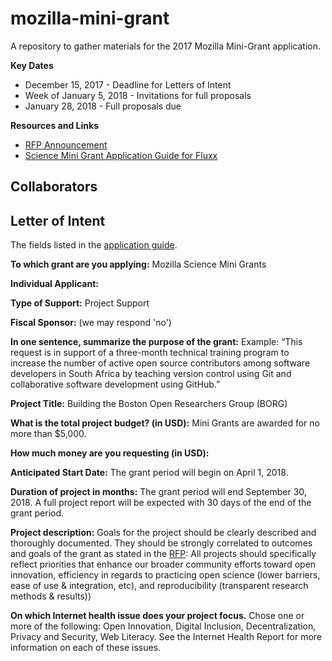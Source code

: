 # mozilla-mini-grant

A repository to gather materials for the 2017 Mozilla Mini-Grant application. 

**Key Dates**

  + December 15, 2017 - Deadline for Letters of Intent 
  + Week of January 5, 2018 - Invitations for full proposals 
  + January 28, 2018 - Full proposals due 

**Resources and Links** 

  + [RFP Announcement](https://science.mozilla.org/blog/2018-mini-grant-rfp/) 
  + [Science Mini Grant Application Guide for Fluxx](https://docs.google.com/document/d/1qPt0NWDIBmZ10F9bsWPGbDeZfy6pl2k177fV4jSoddo/edit)
  
## Collaborators   
  
  
## Letter of Intent 
The fields listed in the [application guide](https://docs.google.com/document/d/1qPt0NWDIBmZ10F9bsWPGbDeZfy6pl2k177fV4jSoddo/edit#heading=h.tw3u6msy3vnw).

**To which grant are you applying:** Mozilla Science Mini Grants

**Individual Applicant:**

**Type of Support:** Project Support 

**Fiscal Sponsor:** (we may respond 'no') 

**In one sentence, summarize the purpose of the grant:** Example: “This request is in support of a three-month technical training program to increase the number of active open source contributors among software developers in South Africa by teaching version control using Git and collaborative software development using GitHub.”


**Project Title:** Building the Boston Open Researchers Group (BORG) 

**What is the total project budget? (in USD):** Mini Grants are awarded for no more than $5,000.

**How much money are you requesting (in USD):**

**Anticipated Start Date:** The grant period will begin on April 1, 2018. 

**Duration of project in months:** The grant period will end September 30, 2018.  A full project report will be expected with 30 days of the end of the grant period.


**Project description:** Goals for the project should be clearly described and thoroughly documented.  They should be strongly correlated to outcomes and goals of the grant as stated in the [RFP](https://science.mozilla.org/blog/2018-mini-grant-rfp/): 
All projects should specifically reflect priorities that enhance our broader community efforts toward open innovation, efficiency in regards to practicing open science (lower barriers, ease of use & integration, etc), and reproducibility (transparent research methods & results))


**On which Internet health issue does your project focus.** Chose one or more of the following: Open Innovation, Digital Inclusion, Decentralization, Privacy and Security, Web Literacy.  See the Internet Health Report for more information on each of these issues.

